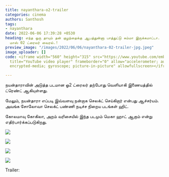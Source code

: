 ```yaml
---
title: nayanthara-o2-trailer
categories: cinema
authors: Santhosh
tags:
- nayanthara
date: 2022-06-06 17:39:28 +0530
heading: எந்த ஒரு தாயும் தன் குழந்தைக்கு ஆபத்துன்னா பாத்துட்டு சும்மா இருக்கமாட்டா.
  மாஸ் 02 ட்ரைலர் வைரல்.!
preview_image: "/images/2022/06/06/nayanthara-02-trailer-jpg.jpeg"
image_uploader: []
code: <iframe width="560" height="315" src="https://www.youtube.com/embed/YEcWsEOsIQs"
  title="YouTube video player" frameborder="0" allow="accelerometer; autoplay; clipboard-write;
  encrypted-media; gyroscope; picture-in-picture" allowfullscreen></iframe>

---
```

நயன்தாராவின் அடுத்த படமான ஓ2 ட்ரைலர் தற்போது வெளியாகி இணையத்தில் ட்ரெண்ட் ஆகியுள்ளது.

மேலும், நயன்தாரா எப்படி இவ்வளவு நன்றாக செலக்ட் செய்கிறார் என்பது ஆச்சர்யம். அவங்க சோலோவா செலக்ட் பண்ணி நடிச்ச நிறைய படங்கள் ஹிட்.

கோலமாவு கோகிலா, அறம் வரிசையில் இந்த படமும் மெகா ஹாட் ஆகும் என்று எதிர்பார்க்கப்படுகிறது.

![](/images/2022/06/06/nayanthara-02-trailer-4-jpg.jpeg)

![](/images/2022/06/06/nayanthara-02-trailer-1-jpg.jpeg)

![](/images/2022/06/06/nayanthara-02-trailer-3-jpg.jpeg)

![](/images/2022/06/06/nayanthara-02-trailer-2-jpg.jpeg)

Trailer:
